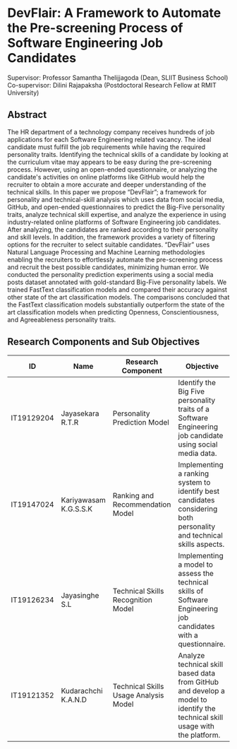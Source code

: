 # DevFlair: A Framework to Automate the Pre-screening Process of Software Engineering Job Candidates

Supervisor: Professor Samantha Thelijjagoda (Dean, SLIIT Business School)
Co-supervisor: Dilini Rajapaksha (Postdoctoral Research Fellow at RMIT University)

## Abstract
The HR department of a technology company receives hundreds of job applications for each Software Engineering related vacancy. The ideal candidate must fulfill the job requirements while having the required personality traits. Identifying the technical skills of a candidate by looking at the curriculum vitae may appears to be easy during the pre-screening process. However, using an open-ended questionnaire, or analyzing the candidate's activities on online platforms like GitHub would help the recruiter to obtain a more accurate and deeper understanding of the technical skills.  In this paper we propose “DevFlair”; a framework for personality and technical-skill analysis which uses data from social media, GitHub, and open-ended questionnaires to predict the Big-Five personality traits, analyze technical skill expertise, and analyze the experience in using industry-related online platforms of Software Engineering job candidates. After analyzing, the candidates are ranked according to their personality and skill levels. In addition, the framework provides a variety of filtering options for the recruiter to select suitable candidates. “DevFlair” uses Natural Language Processing and Machine Learning methodologies enabling the recruiters to effortlessly automate the pre-screening process and recruit the best possible candidates, minimizing human error. We conducted the personality prediction experiments using a social media posts dataset annotated with gold-standard Big-Five personality labels. We trained FastText classification models and compared their accuracy against other state of the art classification models. The comparisons concluded that the FastText classification models substantially outperform the state of the art classification models when predicting Openness, Conscientiousness, and Agreeableness personality traits.


## Research Components and Sub Objectives

| **ID**     	| **Name**              	| **Research Component**                	| **Objective**                                                                                                                                                         	|
|------------	|-----------------------	|---------------------------------------	|-----------------------------------------------------------------------------------------------------------------------------------------------------------------------	|
| IT19129204 	| Jayasekara R.T.R      	| Personality Prediction Model      	| Identify the Big Five personality traits of a Software Engineering job candidate using social media data. 	|
| IT19147024 	| Kariyawasam K.G.S.S.K 	| Ranking and Recommendation Model      	| Implementing a ranking system to identify best candidates considering both personality and technical skills aspects.       	|
| IT19126234 	| Jayasinghe S.L        	| Technical Skills Recognition Model    	| Implementing a model to assess the technical skills of Software Engineering job candidates with a questionnaire.                                                      	|
| IT19121352 	| Kudarachchi K.A.N.D   	| Technical Skills Usage Analysis Model 	| Analyze technical skill based data from GitHub and develop a model to identify the technical skill usage with the platform.                  	|
